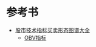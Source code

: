 # 参考书
* [股市技术指标买卖形态图谱大全](https://weread.qq.com/web/reader/79632e005b1c587964c5a68)
  * [OBV指标](http://www.net767.com/Special/obv/)
